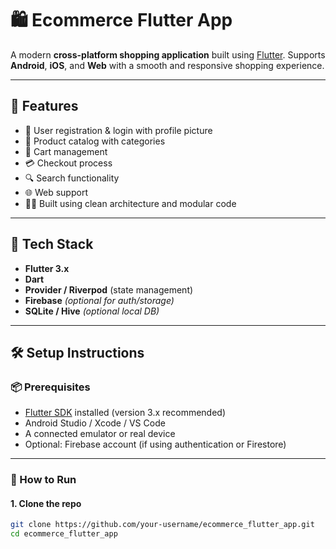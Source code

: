 # 🛍️ Ecommerce Flutter App

A modern **cross-platform shopping application** built using [Flutter](https://flutter.dev/). Supports **Android**, **iOS**, and **Web** with a smooth and responsive shopping experience.

---

## 🚀 Features

- 👤 User registration & login with profile picture
- 🛒 Product catalog with categories
- 🧾 Cart management
- 💳 Checkout process
- 🔍 Search functionality
- 🌐 Web support
- 🧑‍💻 Built using clean architecture and modular code

---

## 🧰 Tech Stack

- **Flutter 3.x**
- **Dart**
- **Provider / Riverpod** (state management)
- **Firebase** *(optional for auth/storage)*
- **SQLite / Hive** *(optional local DB)*

---

## 🛠️ Setup Instructions

### 📦 Prerequisites

- [Flutter SDK](https://docs.flutter.dev/get-started/install) installed (version 3.x recommended)
- Android Studio / Xcode / VS Code
- A connected emulator or real device
- Optional: Firebase account (if using authentication or Firestore)

---

### 🔧 How to Run

#### 1. Clone the repo

```bash
git clone https://github.com/your-username/ecommerce_flutter_app.git
cd ecommerce_flutter_app
